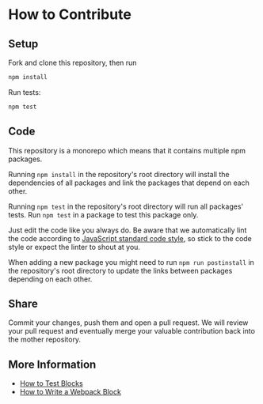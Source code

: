 # How to Contribute

## Setup

Fork and clone this repository, then run

```bash
npm install
```

Run tests:

```bash
npm test
```

## Code

This repository is a monorepo which means that it contains multiple npm packages.

Running `npm install` in the repository's root directory will install the dependencies of all packages and link the packages that depend on each other.

Running `npm test` in the repository's root directory will run all packages' tests. Run `npm test` in a package to test this package only.

Just edit the code like you always do. Be aware that we automatically lint the code according to [JavaScript standard code style](https://github.com/feross/standard), so stick to the code style or expect the linter to shout at you.

When adding a new package you might need to run `npm run postinstall` in the repository's root directory to update the links between packages depending on each other.


## Share

Commit your changes, push them and open a pull request. We will review your pull request and eventually merge your valuable contribution back into the mother repository.

## More Information

* [How to Test Blocks](docs/TESTING.md)
* [How to Write a Webpack Block](docs/BLOCK-CREATION.md)
